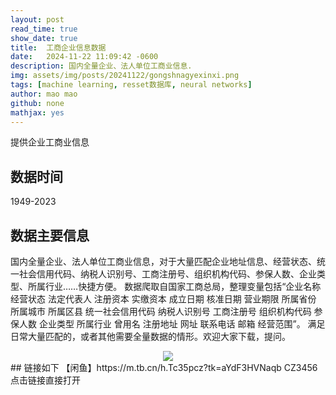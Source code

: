 ```yaml
---
layout: post
read_time: true
show_date: true
title:  工商企业信息数据
date:   2024-11-22 11:09:42 -0600
description: 国内全量企业、法人单位工商业信息.
img: assets/img/posts/20241122/gongshnagyexinxi.png 
tags: [machine learning, resset数据库, neural networks]
author: mao mao
github: none
mathjax: yes
---
```

提供企业工商业信息

## 数据时间
1949-2023

## 数据主要信息

国内全量企业、法人单位工商业信息，对于大量匹配企业地址信息、经营状态、统一社会信用代码、纳税人识别号、工商注册号、组织机构代码、参保人数、企业类型、所属行业……快捷方便。
数据爬取自国家工商总局，整理变量包括“企业名称 经营状态 法定代表人 注册资本 实缴资本 成立日期 核准日期 营业期限 所属省份 所属城市 所属区县 统一社会信用代码 纳税人识别号 工商注册号 组织机构代码 参保人数 企业类型 所属行业 曾用名 注册地址 网址 联系电话 邮箱 经营范围”。
满足日常大量匹配的，或者其他需要全量数据的情形。欢迎大家下载，提问。

<center><img src='./assets/img/posts/20241122/gongshnagyexinxi.png'></center>
## 链接如下
【闲鱼】https://m.tb.cn/h.Tc35pcz?tk=aYdF3HVNaqb CZ3456 
点击链接直接打开
